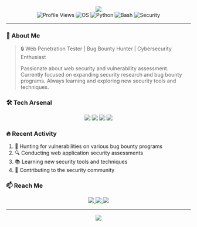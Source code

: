 <div align="center">
  <img src="https://capsule-render.vercel.app/api?type=waving&color=0:00ffff,100:00bfff&height=200&section=header&text=Phantom7438"/>
</div>

<div align="center">
  <img src="https://komarev.com/ghpvc/?username=phantom7438&label=Profile%20views&color=00ffff&style=flat" alt="Profile Views" />
  <img src="https://img.shields.io/badge/OS-Kali%20Linux-00ffff?style=for-the-badge&logo=kali-linux&logoColor=black" alt="OS" />
  <img src="https://img.shields.io/badge/Code-Python-00ffff?style=for-the-badge&logo=python&logoColor=black" alt="Python" />
  <img src="https://img.shields.io/badge/Shell-Bash-00ffff?style=for-the-badge&logo=gnu-bash&logoColor=black" alt="Bash" />
  <img src="https://img.shields.io/badge/Security-Pentester-00ffff?style=for-the-badge&logo=security&logoColor=black" alt="Security" />
</div>

---

### 🎯 About Me
> 🔒 Web Penetration Tester | Bug Bounty Hunter | Cybersecurity Enthusiast
> 
> Passionate about web security and vulnerability assessment. Currently focused on expanding security research and bug bounty programs. Always learning and exploring new security tools and techniques.

### 🛠️ Tech Arsenal
<div align="center">
  <img src="https://img.shields.io/badge/Burp_Suite-00ffff?style=for-the-badge&logo=burpsuite&logoColor=black" />
  <img src="https://img.shields.io/badge/Kali_Linux-00ffff?style=for-the-badge&logo=kali-linux&logoColor=black" />
  <img src="https://img.shields.io/badge/FFuf-00ffff?style=for-the-badge&logo=ffuf&logoColor=black" />
  <img src="https://img.shields.io/badge/Gobuster-00ffff?style=for-the-badge&logo=gobuster&logoColor=black" />
</div>


### 🔥 Recent Activity
<!--START_SECTION:activity-->
1. 🎯 Hunting for vulnerabilities on various bug bounty programs
2. 🔍 Conducting web application security assessments
3. 📚 Learning new security tools and techniques
4. 🤝 Contributing to the security community
<!--END_SECTION:activity-->

### 📫 Reach Me
<div align="center">
  <a href="https://twitter.com/phantom7438">
    <img src="https://img.shields.io/badge/Twitter-00ffff?style=for-the-badge&logo=twitter&logoColor=black" />
  </a>
  <a href="https://linkedin.com/in/phantom7438">
    <img src="https://img.shields.io/badge/LinkedIn-00ffff?style=for-the-badge&logo=linkedin&logoColor=black" />
  </a>
  <a href="mailto:phantom7438@protonmail.com">
    <img src="https://img.shields.io/badge/ProtonMail-00ffff?style=for-the-badge&logo=protonmail&logoColor=black" />
  </a>
</div>

---

<div align="center">
  <img src="https://capsule-render.vercel.app/api?type=waving&color=0:00ffff,100:00bfff&height=120&section=footer"/>
</div> 
